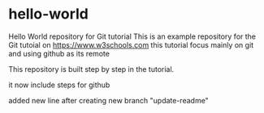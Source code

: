 # hello-world
Hello World repository for Git tutorial
This is an example repository for the Git tutoial on https://www.w3schools.com
this tutorial focus mainly on git and using github as its remote

This repository is built step by step in the tutorial.

it now include steps for github

added new line after creating new branch "update-readme"
